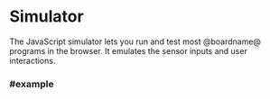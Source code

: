 # Simulator

The JavaScript simulator lets you run and test most @boardname@ programs in the browser.
It emulates the sensor inputs and user interactions.

### #example
